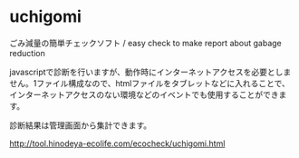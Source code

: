 # uchigomi
ごみ減量の簡単チェックソフト / easy check to make report about gabage reduction

javascriptで診断を行いますが、動作時にインターネットアクセスを必要としません。1ファイル構成なので、htmlファイルをタブレットなどに入れることで、インターネットアクセスのない環境などのイベントでも使用することができます。

診断結果は管理画面から集計できます。

http://tool.hinodeya-ecolife.com/ecocheck/uchigomi.html
